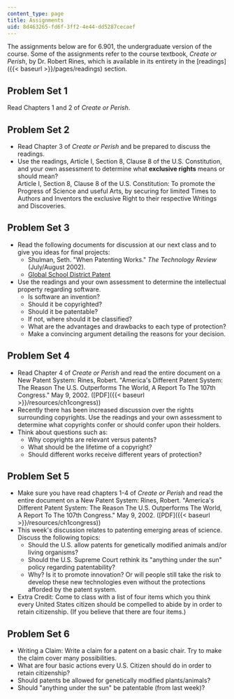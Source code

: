 ```yaml
---
content_type: page
title: Assignments
uid: 8d463265-fd6f-3ff2-4e44-dd5287cecaef
---
```


The assignments below are for 6.901, the undergraduate version of the course. Some of the assignments refer to the course textbook, _Create or Perish_, by Dr. Robert Rines, which is available in its entirety in the [readings]({{< baseurl >}}/pages/readings) section.

Problem Set 1
-------------

Read Chapters 1 and 2 of _Create or Perish_.

Problem Set 2
-------------

*   Read Chapter 3 of _Create or Perish_ and be prepared to discuss the readings.
*   Use the readings, Article I, Section 8, Clause 8 of the U.S. Constitution, and your own assessment to determine what **exclusive rights** means or should mean?  
    Article I, Section 8, Clause 8 of the U.S. Constitution: To promote the Progress of Science and useful Arts, by securing for limited Times to Authors and Inventors the exclusive Right to their respective Writings and Discoveries.

Problem Set 3
-------------

*   Read the following documents for discussion at our next class and to give you ideas for final projects:
    *   Shulman, Seth. "When Patenting Works." _The Technology Review_ (July/August 2002).
    *   [Global School District Patent](http://patft.uspto.gov/netacgi/nph-Parser?Sect1=PTO2&Sect2=HITOFF&p=2&u=/netahtml/search-bool.html&r=57&f=G&l=50&co1=AND&d=ptxt&s1=5,974,446&OS=5,974,446&RS=5,974,446)
*   Use the readings and your own assessment to determine the intellectual property regarding software.
    *   Is software an invention?
    *   Should it be copyrighted?
    *   Should it be patentable?
    *   If not, where should it be classified?
    *   What are the advantages and drawbacks to each type of protection?
    *   Make a convincing argument detailing the reasons for your decision.

Problem Set 4
-------------

*   Read Chapter 4 of _Create or Perish_ and read the entire document on a New Patent System: Rines, Robert. "America's Different Patent System: The Reason The U.S. Outperforms The World, A Report To The 107th Congress." May 9, 2002. ([PDF]({{< baseurl >}}/resources/ch1congress))
*   Recently there has been increased discussion over the rights surrounding copyrights. Use the readings and your own assessment to determine what copyrights confer or should confer upon their holders.
*   Think about questions such as:
    *   Why copyrights are relevant versus patents?
    *   What should be the lifetime of a copyright?
    *   Should different works receive different years of protection?

Problem Set 5
-------------

*   Make sure you have read chapters 1-4 of _Create or Perish_ and read the entire document on a New Patent System: Rines, Robert. "America's Different Patent System: The Reason The U.S. Outperforms The World, A Report To The 107th Congress." May 9, 2002. ([PDF]({{< baseurl >}}/resources/ch1congress))
*   This week's discussion relates to patenting emerging areas of science. Discuss the following topics:
    *   Should the U.S. allow patents for genetically modified animals and/or living organisms?
    *   Should the U.S. Supreme Court rethink its "anything under the sun" policy regarding patentability?
    *   Why? Is it to promote innovation? Or will people still take the risk to develop these new technologies even without the protections afforded by the patent system.
*   Extra Credit: Come to class with a list of four items which you think every United States citizen should be compelled to abide by in order to retain citizenship. (If you believe that there are four items.)

Problem Set 6
-------------

*   Writing a Claim: Write a claim for a patent on a basic chair. Try to make the claim cover many possibilities.
*   What are four basic actions every U.S. Citizen should do in order to retain citizenship?
*   Should patents be allowed for genetically modified plants/animals?
*   Should "anything under the sun" be patentable (from last week)?